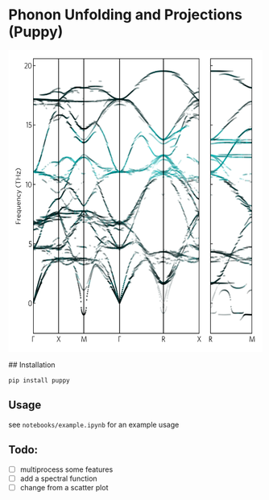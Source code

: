 # Phonon Unfolding and Projections (Puppy)

<p align="center">
<img src="./unfolded.png" width="600" height="600">
</p>
## Installation

```
pip install puppy
```

## Usage

see `notebooks/example.ipynb` for an example usage

## Todo:

- [ ] multiprocess some features
- [ ] add a spectral function
- [ ] change from a scatter plot 
